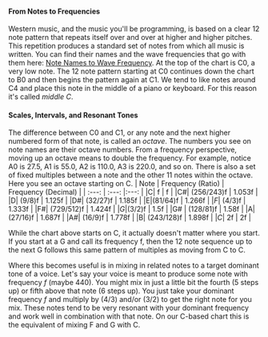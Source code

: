 #### From Notes to Frequencies

Western music, and the music you'll be programming, is based on a clear 12 note pattern that repeats itself over and over at higher and higher pitches. This repetition produces a standard set of notes from which all music is written.  You can find their names and the wave frequencies that go with them here: [Note Names to Wave Frequency](https://pages.mtu.edu/~suits/notefreqs.html).  At the top of the chart is C0, a very low note. The 12 note pattern starting at C0 continues down the chart to B0 and then begins the pattern again at C1.  We tend to like notes around C4 and place this note in the middle of a piano or keyboard. For this reason it's called *middle C*.

#### Scales, Intervals, and Resonant Tones

The difference between C0 and C1, or any note and the next higher numbered form of that note, is called an *octave*. The numbers you see on note names are their octave numbers. From a frequency perspective, moving up an octave means to double the frequency. For example, notice A0 is 27.5, A1 is 55.0, A2 is 110.0, A3 is 220.0, and so on. There is also a set of fixed multiples between a note and the other 11 notes within the octave. Here you see an octave starting on C.
| Note | Frequency (Ratio) | Frequency (Decimal) |
| :---: | :---: |:---: |
|C| f | f |
|C#| (256/243)f | 1.053f |
|D| (9/8)f | 1.125f |
|D#| (32/27)f | 1.185f |
|E|(81/64)f | 1.266f |
|*F*| (4/3)f | 1.333f |
|F#| (729/512)f | 1.424f |
|*G*|(3/2)f | 1.5f |
|G# | (128/81)f | 1.58f |
|A| (27/16)f | 1.687f |
|A#| (16/9)f | 1.778f |
|B| (243/128)f | 1.898f |
|*C*| 2f | 2f |

While the chart above starts on C, it actually doesn't matter where you start. If you start at a G and call its frequency f, then the 12 note sequence up to the next G follows this same pattern of multiples as moving from C to C.

Where this becomes useful is in mixing in related notes to a target dominant tone of a voice. Let's say your voice is meant to produce some note with frequency *f* (maybe 440). You might mix in just a little bit the fourth (5 steps up) or fifth above that note (6 steps up). You just take your dominant frequency *f* and multiply by (4/3) and/or (3/2) to get the right note for you mix. These notes tend to be very resonant with your dominant frequency and work well in combination with that note. On our C-based chart this is the equivalent of mixing F and G with C.
